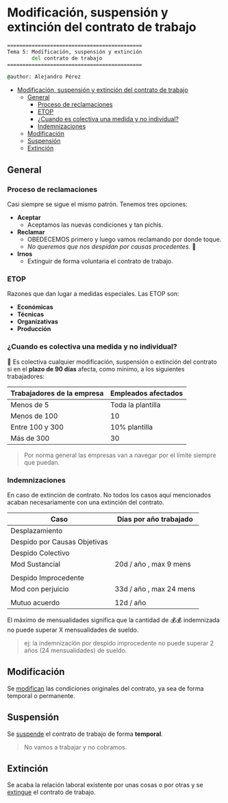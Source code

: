 # Modificación, suspensión y extinción del contrato de trabajo

```cmd
============================================
Tema 5: Modificación, suspensión y extinción 
        del contrato de trabajo
============================================

@author: Alejandro Pérez
```

- [Modificación, suspensión y extinción del contrato de trabajo](#modificación-suspensión-y-extinción-del-contrato-de-trabajo)
  - [General](#general)
    - [Proceso de reclamaciones](#proceso-de-reclamaciones)
    - [ETOP](#etop)
    - [¿Cuando es colectiva una medida y no individual?](#cuando-es-colectiva-una-medida-y-no-individual)
    - [Indemnizaciones](#indemnizaciones)
  - [Modificación](#modificación)
  - [Suspensión](#suspensión)
  - [Extinción](#extinción)

## General

### Proceso de reclamaciones

Casi siempre se sigue el mismo patrón. Tenemos tres opciones:

- **Aceptar**
  - Aceptamos las nuevas condiciones y tan pichis.
- **Reclamar**
  - OBEDECEMOS primero y luego vamos reclamando por donde toque.
  - *No queremos que nos despidan por causas procedentes.* 🙈
- **Irnos**
  - Extinguir de forma voluntaria el contrato de trabajo.

### ETOP

Razones que dan lugar a medidas especiales. Las ETOP son:

- **Económicas**
- **Técnicas**
- **Organizativas**
- **Producción**

### ¿Cuando es colectiva una medida y no individual?

🔺 Es colectiva cualquier modificación, suspensión o extinción del contrato si en el **plazo de 90 días** afecta, como mínimo, a los siguientes trabajadores:

| Trabajadores de la empresa | Empleados afectados |
| -------------------------- | ------------------- |
| Menos de 5                 | Toda la plantilla   |
| Menos de 100               | 10                  |
| Entre 100 y 300            | 10% plantilla       |
| Más de 300                 | 30                  |

> Por norma general las empresas van a navegar por el límite siempre que puedan.

### Indemnizaciones

En caso de extinción de contrato. No todos los casos aquí mencionados acaban necesariamente con una extinción del contrato.

| Caso                         | Días por año trabajado  |
| ---------------------------- | ----------------------- |
| Desplazamiento               |                         |
| Despido por Causas Objetivas |                         |
| Despido Colectivo            |                         |
| Mod Sustancial               | 20d / año , max 9 mens  |
|                              |                         |
| Despido Improcedente         |                         |
| Mod con perjuicio            | 33d / año , max 24 mens |
|                              |                         |
| Mutuo acuerdo                | 12d / año               |

El máximo de mensualidades significa que la cantidad de 💰💰 indemnizada no puede superar X mensualidades de sueldo.

> ej: la indemnización por despido improcedente no puede superar 2 años (24 mensualidades) de sueldo.

## Modificación

Se [modifican](Tema-05-modificacion.md) las condiciones originales del contrato, ya sea de forma temporal o permanente.

## Suspensión

Se [suspende](Tema-05-suspension.md) el contrato de trabajo de forma **temporal**.

> No vamos a trabajar y no cobramos.

## Extinción

Se acaba la relación laboral existente por unas cosas o por otras y se [extingue](Tema-05-extincion.md) el contrato de trabajo.

